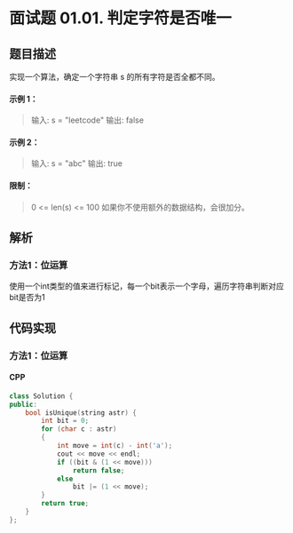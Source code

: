 # 面试题 01.01. 判定字符是否唯一

## 题目描述
实现一个算法，确定一个字符串 s 的所有字符是否全都不同。

#### 示例 1：
> 输入: s = "leetcode"
> 输出: false 

#### 示例 2：
> 输入: s = "abc"
> 输出: true

#### 限制：
> 0 <= len(s) <= 100
> 如果你不使用额外的数据结构，会很加分。


## 解析
### 方法1：位运算
使用一个int类型的值来进行标记，每一个bit表示一个字母，遍历字符串判断对应bit是否为1

## 代码实现
### 方法1：位运算
#### CPP
```C++
class Solution {
public:
    bool isUnique(string astr) {
        int bit = 0;
        for (char c : astr)
        {
            int move = int(c) - int('a');
            cout << move << endl;
            if ((bit & (1 << move)))
                return false;
            else
                bit |= (1 << move);
        }
        return true;
    }
};
```
